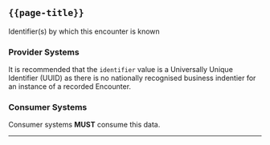 ## <code>{{page-title}}</code>

Identifier(s) by which this encounter is known

### Provider Systems

It is recommended that the `identifier` value is a Universally Unique Identifier (UUID) as there is no nationally recognised business indentier for an instance of a recorded Encounter.

### Consumer Systems

Consumer systems **MUST** consume this data.

---